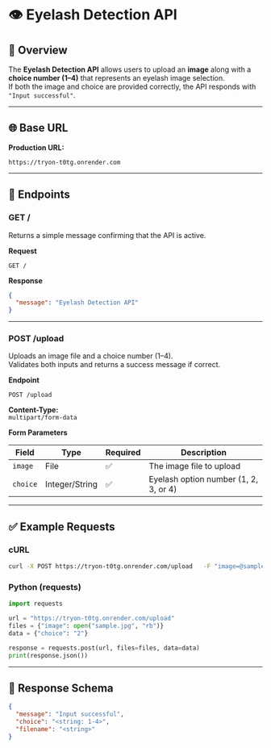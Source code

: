 # 👁️ Eyelash Detection API

## 📌 Overview
The **Eyelash Detection API** allows users to upload an **image** along with a **choice number (1–4)** that represents an eyelash image selection.  
If both the image and choice are provided correctly, the API responds with `"Input successful"`.

---

## 🌐 Base URL
**Production URL:**  
```
https://tryon-t0tg.onrender.com
```

---

## 🚀 Endpoints

### **GET /**
Returns a simple message confirming that the API is active.

**Request**
```
GET /
```

**Response**
```json
{
  "message": "Eyelash Detection API"
}
```

---

### **POST /upload**
Uploads an image file and a choice number (1–4).  
Validates both inputs and returns a success message if correct.

**Endpoint**
```
POST /upload
```

**Content-Type:**  
`multipart/form-data`

**Form Parameters**

| Field | Type | Required | Description |
|--------|------|-----------|-------------|
| `image` | File | ✅ | The image file to upload |
| `choice` | Integer/String | ✅ | Eyelash option number (1, 2, 3, or 4) |

---

## ✅ Example Requests

### cURL
```bash
curl -X POST https://tryon-t0tg.onrender.com/upload   -F "image=@sample.jpg"   -F "choice=2"
```

### Python (requests)
```python
import requests

url = "https://tryon-t0tg.onrender.com/upload"
files = {"image": open("sample.jpg", "rb")}
data = {"choice": "2"}

response = requests.post(url, files=files, data=data)
print(response.json())
```

---

## 📄 Response Schema
```json
{
  "message": "Input successful",
  "choice": "<string: 1-4>",
  "filename": "<string>"
}
```
